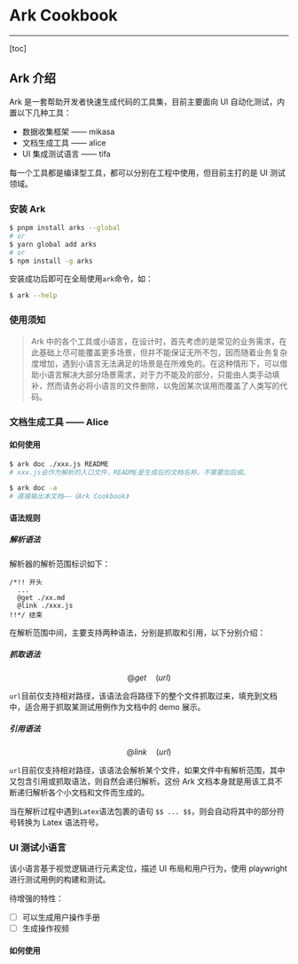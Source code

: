 # Ark Cookbook

---

[toc]

<div style="page-break-after: always;"></div>

## Ark 介绍

Ark 是一套帮助开发者快速生成代码的工具集，目前主要面向 UI 自动化测试，内置以下几种工具：

- 数据收集框架 —— mikasa
- 文档生成工具 —— alice
- UI 集成测试语言 —— tifa

每一个工具都是编译型工具，都可以分别在工程中使用，但目前主打的是 UI 测试领域。

### 安装 Ark

```bash
$ pnpm install arks --global
# or
$ yarn global add arks
# or
$ npm install -g arks
```

安装成功后即可在全局使用`ark`命令，如：

```bash
$ ark --help
```

### 使用须知

> Ark 中的各个工具或小语言，在设计时，首先考虑的是常见的业务需求，在此基础上尽可能覆盖更多场景，但并不能保证无所不包，因而随着业务复杂度增加，遇到小语言无法满足的场景是在所难免的。在这种情形下，可以借助小语言解决大部分场景需求，对于力不能及的部分，只能由人类手动填补，然而请务必将小语言的文件删除，以免因某次误用而覆盖了人类写的代码。

### 文档生成工具 —— Alice

#### 如何使用

```bash
$ ark doc ./xxx.js README
# xxx.js会作为解析的入口文件，README是生成后的文档名称，不需要加后缀。

$ ark doc -a
# 直接输出本文档——《Ark Cookbook》
```

#### 语法规则

##### 解析语法

解析器的解析范围标识如下：

```
/*!! 开头
  ...
  @get ./xx.md
  @link ./xxx.js
!!*/ 结束
```

在解析范围中间，主要支持两种语法，分别是抓取和引用，以下分别介绍：

##### 抓取语法

$$
@get \quad (url)
$$

`url`目前仅支持相对路径，该语法会将路径下的整个文件抓取过来，填充到文档中，适合用于抓取某测试用例作为文档中的 demo 展示。

##### 引用语法

$$
@link \quad (url)
$$

`url`目前仅支持相对路径，该语法会解析某个文件，如果文件中有解析范围，其中又包含引用或抓取语法，则自然会递归解析。这份 Ark 文档本身就是用该工具不断递归解析各个小文档和文件而生成的。

当在解析过程中遇到`Latex`语法包裹的语句 `$$ ... $$`，则会自动将其中的部分符号转换为 Latex 语法符号。

### UI 测试小语言

该小语言基于视觉逻辑进行元素定位，描述 UI 布局和用户行为，使用 playwright 进行测试用例的构建和测试。

待增强的特性：

- [ ] 可以生成用户操作手册
- [ ] 生成操作视频

#### 如何使用
